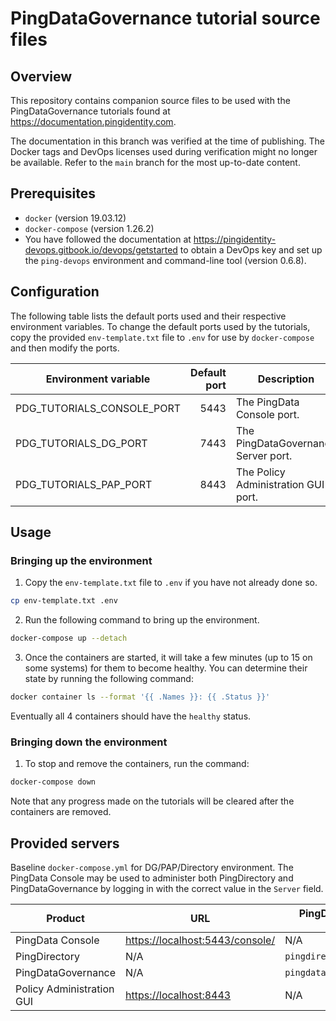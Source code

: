 # PingDataGovernance tutorial source files

## Overview

This repository contains companion source files to be used with the PingDataGovernance tutorials found at
<https://documentation.pingidentity.com>.

The documentation in this branch was verified at the time of publishing. The Docker tags and DevOps licenses used
during verification might no longer be available. Refer to the `main` branch for the most up-to-date content.  

## Prerequisites

* `docker` (version 19.03.12)
* `docker-compose` (version 1.26.2)
* You have followed the documentation at
  <https://pingidentity-devops.gitbook.io/devops/getstarted> to obtain a DevOps
  key and set up the `ping-devops` environment and command-line tool (version
  0.6.8).

## Configuration

The following table lists the default ports used and their respective environment variables. To change the default ports
used by the tutorials, copy the provided `env-template.txt` file to `.env` for use by `docker-compose` and then modify
the ports.

| Environment variable                 | Default port | Description                         |
| ------------------------------------ | -----------: | ----------------------------------- |
| PDG\_TUTORIALS\_CONSOLE\_PORT        | 5443         | The PingData Console port.          |
| PDG\_TUTORIALS\_DG\_PORT             | 7443         | The PingDataGovernance Server port. |
| PDG\_TUTORIALS\_PAP\_PORT            | 8443         | The Policy Administration GUI port. |

## Usage

### Bringing up the environment

1. Copy the `env-template.txt` file to `.env` if you have not already done so.

```bash
cp env-template.txt .env
```

2. Run the following command to bring up the environment.

```bash
docker-compose up --detach
```

3. Once the containers are started, it will take a few minutes (up to 15 on some systems) for them to become
   healthy. You can determine their state by running the following command:

```bash
docker container ls --format '{{ .Names }}: {{ .Status }}'
```

Eventually all 4 containers should have the `healthy` status.

### Bringing down the environment

1. To stop and remove the containers, run the command:

```bash
docker-compose down
```

Note that any progress made on the tutorials will be cleared after the containers are removed.

## Provided servers

Baseline `docker-compose.yml` for DG/PAP/Directory environment. The PingData Console may be used to administer both
PingDirectory and PingDataGovernance by logging in with the correct value in the `Server` field.

| Product                   | URL                                | PingDataConsole `Server`      | Username        | Password          |
| ------------------------- | ---------------------------------- | ----------------------------  | --------------- | ----------------- |
| PingData Console          | <https://localhost:5443/console/>  | N/A                           | N/A             | N/A               |
| PingDirectory             | N/A                                | `pingdirectory:636`           | `administrator` | `2FederateM0re`   |
| PingDataGovernance        | N/A                                | `pingdatagovernance:636`      | `administrator` | `2FederateM0re`   |
| Policy Administration GUI | <https://localhost:8443>           | N/A                           | `admin`         | `password123`     |

